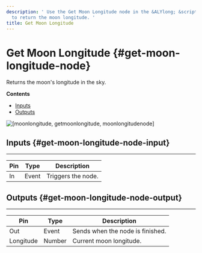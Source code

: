 ```yaml
---
description: ' Use the Get Moon Longitude node in the &ALYlong; &script-canvas; editor
  to return the moon longitude. '
title: Get Moon Longitude
---
```

# Get Moon Longitude {#get-moon-longitude-node}

Returns the moon's longitude in the sky\.

**Contents**
+ [Inputs](#get-moon-longitude-node-input)
+ [Outputs](#get-moon-longitude-node-output)

![\[moonlongitude, getmoonlongitude, moonlongitudenode\]](/images/userguide/scripting/script-canvas/scriptcanvasnodes/script-canvas-get-moon-longitude-node.png)

## Inputs {#get-moon-longitude-node-input}


****

| Pin | Type | Description |
| --- | --- | --- |
| In | Event | Triggers the node\. |

## Outputs {#get-moon-longitude-node-output}


****

| Pin | Type | Description |
| --- | --- | --- |
| Out | Event | Sends when the node is finished\. |
| Longitude | Number | Current moon longitude\. |